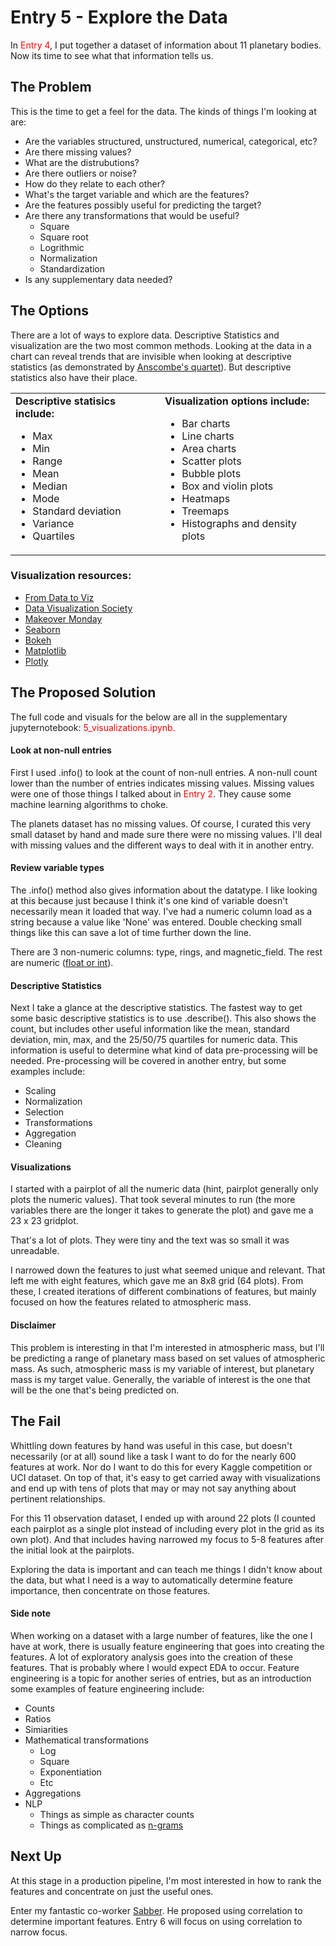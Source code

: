 
# Entry 5 - Explore the Data

In <font color='red'>Entry 4</font>, I put together a dataset of information about 11 planetary bodies. Now its time to see what that information tells us.

## The Problem

This is the time to get a feel for the data. The kinds of things I'm looking at are:

- Are the variables structured, unstructured, numerical, categorical, etc?
- Are there missing values?
- What are the distrubutions?
- Are there outliers or noise?
- How do they relate to each other?
- What's the target variable and which are the features?
- Are the features possibly useful for predicting the target?
- Are there any transformations that would be useful?
  - Square
  - Square root
  - Logrithmic
  - Normalization
  - Standardization
- Is any supplementary data needed?

## The Options

There are a lot of ways to explore data. Descriptive Statistics and visualization are the two most common methods. Looking at the data in a chart can reveal trends that are invisible when looking at descriptive statistics (as demonstrated by [Anscombe's quartet](https://en.wikipedia.org/wiki/Anscombe%27s_quartet)). But descriptive statistics also have their place.

<table>
    <tr>
        <td><b>Descriptive statisics include:</b>
            <ul>
                <li>Max</li>
                <li>Min</li>
                <li>Range</li>
                <li>Mean</li>
                <li>Median</li>
                <li>Mode</li>
                <li>Standard deviation</li>
                <li>Variance</li>
                <li>Quartiles</li>
            </ul>
        </td>
        <td><b>Visualization options include:</b>
            <ul>
                <li>Bar charts</li>
                <li> Line charts</li>
                <li>Area charts</li>
                <li>Scatter plots</li>
                <li>Bubble plots</li>
                <li>Box and violin plots</li>
                <li>Heatmaps</li>
                <li>Treemaps</li>
                <li>Histographs and density plots</li>
            </ul>
        </td>
    </tr>
</table>

### Visualization resources:

- [From Data to Viz](https://www.data-to-viz.com/)
- [Data Visualization Society](https://www.datavisualizationsociety.com/challenge)
- [Makeover Monday](https://www.makeovermonday.co.uk/)
- [Seaborn](https://seaborn.pydata.org/tutorial.html)
- [Bokeh](https://docs.bokeh.org/en/latest/index.html)
- [Matplotlib](https://matplotlib.org/contents.html)
- [Plotly](https://plot.ly/python/)

## The Proposed Solution

The full code and visuals for the below are all in the supplementary jupyternotebook: <font color='red'>5_visualizations.ipynb.</font>

#### Look at non-null entries

First I used .info() to look at the count of non-null entries. A non-null count lower than the number of entries indicates missing values. Missing values were one of those things I talked about in <font color='red'>Entry 2</font>. They cause some machine learning algorithms to choke.

The planets dataset has no missing values. Of course, I curated this very small dataset by hand and made sure there were no missing values. I'll deal with missing values and the different ways to deal with it in another entry.

#### Review variable types

The .info() method also gives information about the datatype. I like looking at this because just because I think it's one kind of variable doesn't necessarily mean it loaded that way. I've had a numeric column load as a string because a value like 'None' was entered. Double checking small things like this can save a lot of time further down the line.

There are 3 non-numeric columns: type, rings, and magnetic_field. The rest are numeric ([float or int](https://realpython.com/python-data-types/)).

#### Descriptive Statistics

Next I take a glance at the descriptive statistics. The fastest way to get some basic descriptive statistics is to use .describe().  This also shows the count, but includes other useful information like the mean, standard deviation, min, max, and the 25/50/75 quartiles for numeric data. This information is useful to determine what kind of data pre-processing will be needed. Pre-processing will be covered in another entry, but some examples include:

- Scaling
- Normalization
- Selection
- Transformations
- Aggregation
- Cleaning

#### Visualizations

I started with a pairplot of all the numeric data (hint, pairplot generally only plots the numeric values). That took several minutes to run (the more variables there are the longer it takes to generate the plot) and gave me a 23 x 23 gridplot.

That's a lot of plots. They were tiny and the text was so small it was unreadable.

I narrowed down the features to just what seemed unique and relevant. That left me with eight features, which gave me an 8x8 grid (64 plots). From these, I created iterations of different combinations of features, but mainly focused on how the features related to atmospheric mass.

#### Disclaimer

This problem is interesting in that I'm interested in atmospheric mass, but I'll be predicting a range of planetary mass based on set values of atmospheric mass. As such, atmospheric mass is my variable of interest, but planetary mass is my target value. Generally, the variable of interest is the one that will be the one that's being predicted on.

## The Fail

Whittling down features by hand was useful in this case, but doesn't necessarily (or at all) sound like a task I want to do for the nearly 600 features at work. Nor do I want to do this for every Kaggle competition or UCI dataset. On top of that, it's easy to get carried away with visualizations and end up with tens of plots that may or may not say anything about pertinent relationships.

For this 11 observation dataset, I ended up with around 22 plots (I counted each pairplot as a single plot instead of including every plot in the grid as its own plot). And that includes having narrowed my focus to 5-8 features after the initial look at the pairplots.

Exploring the data is important and can teach me things I didn't know about the data, but what I need is a way to automatically determine feature importance, then concentrate on those features.

#### Side note

When working on a dataset with a large number of features, like the one I have at work, there is usually feature engineering that goes into creating the features. A lot of exploratory analysis goes into the creation of these features. That is probably where I would expect EDA to occur. Feature engineering is a topic for another series of entries, but as an introduction some examples of feature engineering include:

- Counts
- Ratios
- Simiarities
- Mathematical transformations
  - Log
  - Square
  - Exponentiation
  - Etc
- Aggregations
- NLP
  - Things as simple as character counts
  - Things as complicated as [n-grams](https://en.wikipedia.org/wiki/N-gram)

## Next Up

At this stage in a production pipeline, I'm most interested in how to rank the features and concentrate on just the useful ones.

Enter my fantastic co-worker [Sabber](https://medium.com/@sabber). He proposed using correlation to determine important features. Entry 6 will focus on using correlation to narrow focus.


```python

```

